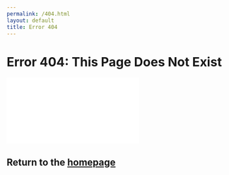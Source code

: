 ```yaml
---
permalink: /404.html
layout: default
title: Error 404
---
```


# Error 404: This Page Does Not Exist

<iframe width=“560” height=“315" src=“https://www.youtube.com/embed/dQw4w9WgXcQrel=0;&autoplay=1&mute=1&loop=1&playlist=dQw4w9WgXcQ” frameborder=“0" allowfullscreen include></iframe>

## Return to the [homepage](./)
